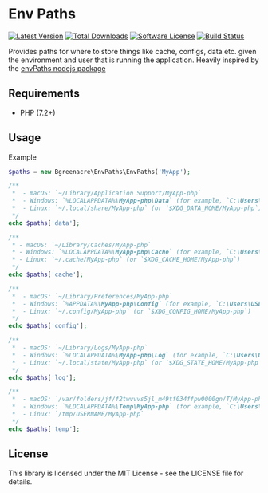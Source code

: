 Env Paths
=========

[![Latest Version](https://img.shields.io/packagist/v/bgreenacre/env-paths.svg?style=flat-square)](https://packagist.org/packages/bgreenacre/env-paths)
[![Total Downloads](https://img.shields.io/packagist/dt/bgreenacre/env-paths.svg?style=flat-square)](https://packagist.org/packages/bgreenacre/env-paths)
[![Software License](https://img.shields.io/badge/License-MIT-brightgreen.svg?style=flat-square)](LICENSE)
[![Build Status](https://img.shields.io/github/workflow/status/bgreenacre/env-paths/Tests/main.svg?style=flat-square)](https://github.com/bgreenacre/env-paths/actions?query=workflow%3ATests+branch%3Amain)

Provides paths for where to store things like cache, configs, data etc. given the environment and user that is running the application.
Heavily inspired by the [envPaths nodejs package](https://github.com/sindresorhus/env-paths)

Requirements
------------

 * PHP (7.2+)

Usage
-----

Example

```php
$paths = new Bgreenacre\EnvPaths\EnvPaths('MyApp');

/**
 *  - macOS: `~/Library/Application Support/MyApp-php`
 *  - Windows: `%LOCALAPPDATA%\MyApp-php\Data` (for example, `C:\Users\USERNAME\AppData\Local\MyApp-php\Data`)
 *  - Linux: `~/.local/share/MyApp-php` (or `$XDG_DATA_HOME/MyApp-php`)
 */
echo $paths['data'];

/**
 * - macOS: `~/Library/Caches/MyApp-php`
 * - Windows: `%LOCALAPPDATA%\MyApp-php\Cache` (for example, `C:\Users\USERNAME\AppData\Local\MyApp-php\Cache`)
 * - Linux: `~/.cache/MyApp-php` (or `$XDG_CACHE_HOME/MyApp-php`)
 */
echo $paths['cache'];

/**
 *  - macOS: `~/Library/Preferences/MyApp-php`
 *  - Windows: `%APPDATA%\MyApp-php\Config` (for example, `C:\Users\USERNAME\AppData\Roaming\MyApp-php\Config`)
 *  - Linux: `~/.config/MyApp-php` (or `$XDG_CONFIG_HOME/MyApp-php`)
 */
echo $paths['config'];

/**
 *  - macOS: `~/Library/Logs/MyApp-php`
 *  - Windows: `%LOCALAPPDATA%\MyApp-php\Log` (for example, `C:\Users\USERNAME\AppData\Local\MyApp-php\Log`)
 *  - Linux: `~/.local/state/MyApp-php` (or `$XDG_STATE_HOME/MyApp-php`)
 */
echo $paths['log'];

/**
 *  - macOS: `/var/folders/jf/f2twvvvs5jl_m49tf034ffpw0000gn/T/MyApp-php`
 *  - Windows: `%LOCALAPPDATA%\Temp\MyApp-php` (for example, `C:\Users\USERNAME\AppData\Local\Temp\MyApp-php`)
 *  - Linux: `/tmp/USERNAME/MyApp-php`
 */
echo $paths['temp'];
```

License
-------

This library is licensed under the MIT License - see the LICENSE file
for details.
